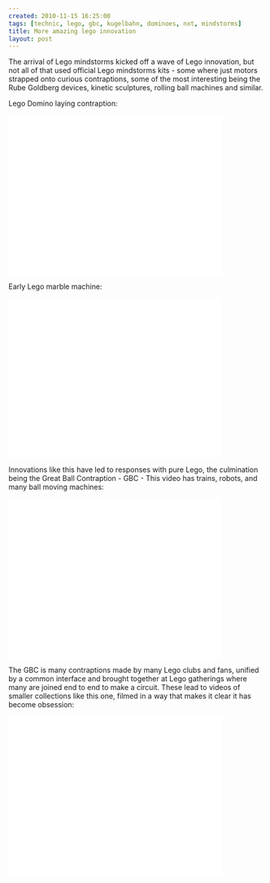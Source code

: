 ```yaml
---
created: 2010-11-15 16:25:00
tags: [technic, lego, gbc, kugelbahn, dominoes, nxt, mindstorms]
title: More amazing lego innovation
layout: post
---
```

The arrival of Lego mindstorms kicked off a wave of Lego innovation, but not all of that used official Lego mindstorms kits - some where just motors strapped onto curious contraptions, some of the most interesting being the Rube Goldberg devices, kinetic sculptures, rolling ball machines and similar.

Lego Domino laying contraption:

<iframe width="420" height="315" src="//www.youtube.com/embed/de4xdOVVROQ?rel=0" frameborder="0" allowfullscreen="true"></iframe>

Early Lego marble machine:

<iframe width="420" height="315" src="//www.youtube.com/embed/Mw3dUbRfMSw?rel=0" frameborder="0" allowfullscreen="true"></iframe>

Innovations like this have led to responses with pure Lego, the culmination being the Great Ball Contraption - GBC - This video has trains, robots, and many ball moving machines:

<iframe width="420" height="315" src="//www.youtube.com/embed/NLOuTJEpeD4?rel=0" frameborder="0" allowfullscreen="true"></iframe>

The GBC is many contraptions made by many Lego clubs and fans, unified by a common interface and brought together at Lego gatherings where many are joined end to end to make a circuit. These lead to videos of smaller collections like this one, filmed in a way that makes it clear it has become obsession:

<iframe width="420" height="315" src="//www.youtube.com/embed/n66N0A2VRyM?rel=0" frameborder="0" allowfullscreen="true"></iframe>